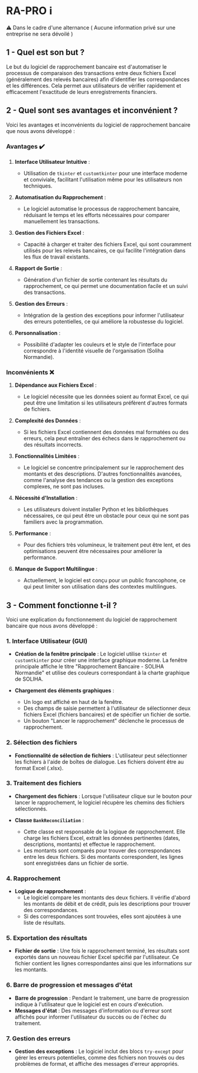 # RA-PRO ℹ️

⚠️ Dans le cadre d'une alternance
( Aucune information privé sur une entreprise ne sera dévoilé )

## 1 - Quel est son but ?

Le but du logiciel de rapprochement bancaire est d'automatiser le processus de comparaison des transactions entre deux fichiers Excel (généralement des relevés bancaires) afin d'identifier les correspondances et les différences. Cela permet aux utilisateurs de vérifier rapidement et efficacement l'exactitude de leurs enregistrements financiers.
## 2 - Quel sont ses avantages et inconvénient ?

Voici les avantages et inconvénients du logiciel de rapprochement bancaire que nous avons développé :

### Avantages ✔️

1. **Interface Utilisateur Intuitive** :
   - Utilisation de `tkinter` et `customtkinter` pour une interface moderne et conviviale, facilitant l'utilisation même pour les utilisateurs non techniques.

2. **Automatisation du Rapprochement** :
   - Le logiciel automatise le processus de rapprochement bancaire, réduisant le temps et les efforts nécessaires pour comparer manuellement les transactions.

3. **Gestion des Fichiers Excel** :
   - Capacité à charger et traiter des fichiers Excel, qui sont couramment utilisés pour les relevés bancaires, ce qui facilite l'intégration dans les flux de travail existants.

4. **Rapport de Sortie** :
   - Génération d'un fichier de sortie contenant les résultats du rapprochement, ce qui permet une documentation facile et un suivi des transactions.

5. **Gestion des Erreurs** :
   - Intégration de la gestion des exceptions pour informer l'utilisateur des erreurs potentielles, ce qui améliore la robustesse du logiciel.

6. **Personnalisation** :
   - Possibilité d'adapter les couleurs et le style de l'interface pour correspondre à l'identité visuelle de l'organisation (Soliha Normandie).

### Inconvénients ❌

1. **Dépendance aux Fichiers Excel** :
   - Le logiciel nécessite que les données soient au format Excel, ce qui peut être une limitation si les utilisateurs préfèrent d'autres formats de fichiers.

2. **Complexité des Données** :
   - Si les fichiers Excel contiennent des données mal formatées ou des erreurs, cela peut entraîner des échecs dans le rapprochement ou des résultats incorrects.

3. **Fonctionnalités Limitées** :
   - Le logiciel se concentre principalement sur le rapprochement des montants et des descriptions. D'autres fonctionnalités avancées, comme l'analyse des tendances ou la gestion des exceptions complexes, ne sont pas incluses.

4. **Nécessité d'Installation** :
   - Les utilisateurs doivent installer Python et les bibliothèques nécessaires, ce qui peut être un obstacle pour ceux qui ne sont pas familiers avec la programmation.

5. **Performance** :
   - Pour des fichiers très volumineux, le traitement peut être lent, et des optimisations peuvent être nécessaires pour améliorer la performance.

6. **Manque de Support Multilingue** :
   - Actuellement, le logiciel est conçu pour un public francophone, ce qui peut limiter son utilisation dans des contextes multilingues.

## 3 - Comment fonctionne t-il ?

Voici une explication du fonctionnement du logiciel de rapprochement bancaire que nous avons développé :

### 1. **Interface Utilisateur (GUI)**

- **Création de la fenêtre principale** : Le logiciel utilise `tkinter` et `customtkinter` pour créer une interface graphique moderne. La fenêtre principale affiche le titre "Rapprochement Bancaire - SOLIHA Normandie" et utilise des couleurs correspondant à la charte graphique de SOLIHA.

- **Chargement des éléments graphiques** : 
  - Un logo est affiché en haut de la fenêtre.
  - Des champs de saisie permettent à l'utilisateur de sélectionner deux fichiers Excel (fichiers bancaires) et de spécifier un fichier de sortie.
  - Un bouton "Lancer le rapprochement" déclenche le processus de rapprochement.

### 2. **Sélection des fichiers**

- **Fonctionnalité de sélection de fichiers** : L'utilisateur peut sélectionner les fichiers à l'aide de boîtes de dialogue. Les fichiers doivent être au format Excel (.xlsx).

### 3. **Traitement des fichiers**

- **Chargement des fichiers** : Lorsque l'utilisateur clique sur le bouton pour lancer le rapprochement, le logiciel récupère les chemins des fichiers sélectionnés.

- **Classe `BankReconciliation`** : 
  - Cette classe est responsable de la logique de rapprochement. Elle charge les fichiers Excel, extrait les données pertinentes (dates, descriptions, montants) et effectue le rapprochement.
  - Les montants sont comparés pour trouver des correspondances entre les deux fichiers. Si des montants correspondent, les lignes sont enregistrées dans un fichier de sortie.

### 4. **Rapprochement**

- **Logique de rapprochement** : 
  - Le logiciel compare les montants des deux fichiers. Il vérifie d'abord les montants de débit et de crédit, puis les descriptions pour trouver des correspondances.
  - Si des correspondances sont trouvées, elles sont ajoutées à une liste de résultats.

### 5. **Exportation des résultats**

- **Fichier de sortie** : Une fois le rapprochement terminé, les résultats sont exportés dans un nouveau fichier Excel spécifié par l'utilisateur. Ce fichier contient les lignes correspondantes ainsi que les informations sur les montants.

### 6. **Barre de progression et messages d'état**

- **Barre de progression** : Pendant le traitement, une barre de progression indique à l'utilisateur que le logiciel est en cours d'exécution.
- **Messages d'état** : Des messages d'information ou d'erreur sont affichés pour informer l'utilisateur du succès ou de l'échec du traitement.

### 7. **Gestion des erreurs**

- **Gestion des exceptions** : Le logiciel inclut des blocs `try-except` pour gérer les erreurs potentielles, comme des fichiers non trouvés ou des problèmes de format, et affiche des messages d'erreur appropriés.










